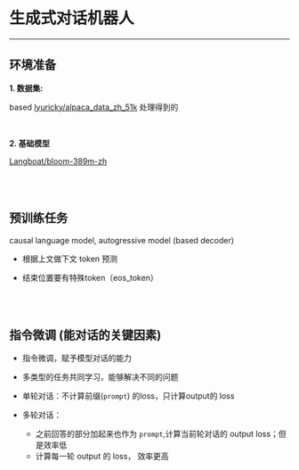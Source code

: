 # 生成式对话机器人


---


## 环境准备

**1. 数据集:**

based [lyuricky/alpaca_data_zh_51k](https://huggingface.co/datasets/lyuricky/alpaca_data_zh_51k) 处理得到的

<br>

**2. 基础模型**

[Langboat/bloom-389m-zh](https://huggingface.co/Langboat/bloom-389m-zh)


<br>
<br>



## 预训练任务

causal language model, autogressive model (based decoder)

- 根据上文做下文 token 预测

- 结束位置要有特殊token（eos_token）


<br>
<br>


## 指令微调 (能对话的关键因素)

- 指令微调，赋予模型对话的能力

- 多类型的任务共同学习，能够解决不同的问题

- 单轮对话：不计算前缀(`prompt`) 的loss，只计算output的 loss

- 多轮对话：
    - 之前回答的部分加起来也作为 `prompt`,计算当前轮对话的 output loss；但是效率低
    - 计算每一轮 output 的 loss， 效率更高

